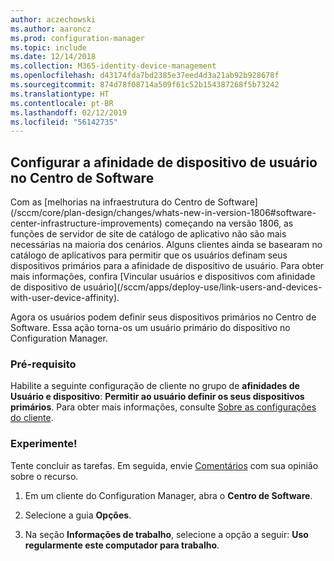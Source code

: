 ```yaml
---
author: aczechowski
ms.author: aaroncz
ms.prod: configuration-manager
ms.topic: include
ms.date: 12/14/2018
ms.collection: M365-identity-device-management
ms.openlocfilehash: d43174fda7bd2385e37eed4d3a21ab92b928678f
ms.sourcegitcommit: 874d78f08714a509f61c52b154387268f5b73242
ms.translationtype: HT
ms.contentlocale: pt-BR
ms.lasthandoff: 02/12/2019
ms.locfileid: "56142735"
---
```

## <a name="bkmk_uda"></a> Configurar a afinidade de dispositivo de usuário no Centro de Software
<!--3485366--> Com as [melhorias na infraestrutura do Centro de Software](/sccm/core/plan-design/changes/whats-new-in-version-1806#software-center-infrastructure-improvements) começando na versão 1806, as funções de servidor de site de catálogo de aplicativo não são mais necessárias na maioria dos cenários. Alguns clientes ainda se basearam no catálogo de aplicativos para permitir que os usuários definam seus dispositivos primários para a afinidade de dispositivo de usuário. Para obter mais informações, confira [Vincular usuários e dispositivos com afinidade de dispositivo de usuário](/sccm/apps/deploy-use/link-users-and-devices-with-user-device-affinity).

Agora os usuários podem definir seus dispositivos primários no Centro de Software. Essa ação torna-os um usuário primário do dispositivo no Configuration Manager.


### <a name="prerequisite"></a>Pré-requisito

Habilite a seguinte configuração de cliente no grupo de **afinidades de Usuário e dispositivo**: **Permitir ao usuário definir os seus dispositivos primários**. Para obter mais informações, consulte [Sobre as configurações do cliente](/sccm/core/clients/deploy/about-client-settings#user-and-device-affinity).


### <a name="try-it-out"></a>Experimente!

Tente concluir as tarefas. Em seguida, envie [Comentários](/sccm/core/understand/find-help#product-feedback) com sua opinião sobre o recurso.

1. Em um cliente do Configuration Manager, abra o **Centro de Software**.  

2. Selecione a guia **Opções**.  

3. Na seção **Informações de trabalho**, selecione a opção a seguir: **Uso regularmente este computador para trabalho**.  
